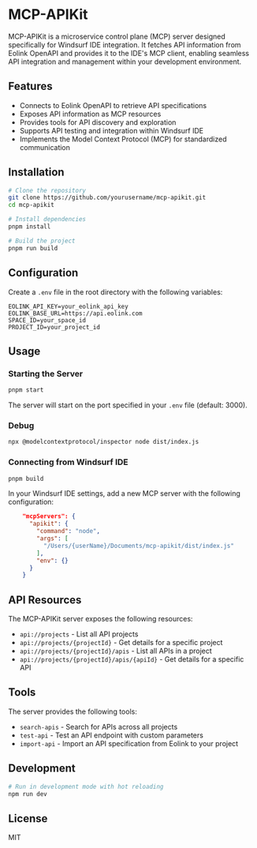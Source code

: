 # MCP-APIKit

MCP-APIKit is a microservice control plane (MCP) server designed specifically for Windsurf IDE integration. It fetches API information from Eolink OpenAPI and provides it to the IDE's MCP client, enabling seamless API integration and management within your development environment.

## Features

- Connects to Eolink OpenAPI to retrieve API specifications
- Exposes API information as MCP resources
- Provides tools for API discovery and exploration
- Supports API testing and integration within Windsurf IDE
- Implements the Model Context Protocol (MCP) for standardized communication

## Installation

```bash
# Clone the repository
git clone https://github.com/yourusername/mcp-apikit.git
cd mcp-apikit

# Install dependencies
pnpm install

# Build the project
pnpm run build
```

## Configuration

Create a `.env` file in the root directory with the following variables:

```
EOLINK_API_KEY=your_eolink_api_key
EOLINK_BASE_URL=https://api.eolink.com
SPACE_ID=your_space_id
PROJECT_ID=your_project_id
```

## Usage

### Starting the Server

```bash
pnpm start
```

The server will start on the port specified in your `.env` file (default: 3000).

### Debug
 
```bash
npx @modelcontextprotocol/inspector node dist/index.js
```
### Connecting from Windsurf IDE

```bash
pnpm build
```
In your Windsurf IDE settings, add a new MCP server with the following configuration:

```json
    "mcpServers": {
      "apikit": {
        "command": "node",
        "args": [
          "/Users/{userName}/Documents/mcp-apikit/dist/index.js"
        ],
        "env": {}
      }
    }
```

## API Resources

The MCP-APIKit server exposes the following resources:

- `api://projects` - List all API projects
- `api://projects/{projectId}` - Get details for a specific project
- `api://projects/{projectId}/apis` - List all APIs in a project
- `api://projects/{projectId}/apis/{apiId}` - Get details for a specific API

## Tools

The server provides the following tools:

- `search-apis` - Search for APIs across all projects
- `test-api` - Test an API endpoint with custom parameters
- `import-api` - Import an API specification from Eolink to your project

## Development

```bash
# Run in development mode with hot reloading
npm run dev
```

## License

MIT

